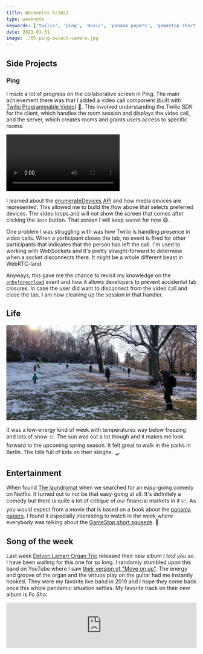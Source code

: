 ```yaml
---
title: Weeknotes 5/2021
type: weeknote
keywords: ['twilio', 'ping', 'music', 'panama papers', 'gamestop short squeeze']
date: 2021-01-31
image: ./05-ping-select-camera.jpg
---
```


## Side Projects

### Ping

I made a lot of progress on the collaborative screen in Ping. The main achievement there was that I added a video call component (built with [Twilio Programmable Video](https://www.twilio.com/docs/video)) 🎥. This involved understanding the Twilio SDK for the client, which handles the room session and displays the video call, and the server, which creates rooms and grants users access to specific rooms.

<video controls loop alt="select camera flow">
  <source src="./05-ping-select-camera.mp4" type="video/mp4" />
</video>

I learned about the [enumerateDevices API](https://developer.mozilla.org/en-US/docs/Web/API/MediaDevices/enumerateDevices) and how media devices are represented. This allowed me to build the flow above that selects preferred devices. The video loops and will not show the screen that comes after clicking the `Join` button. That screen I will keep secret for now 😄.

One problem I was struggling with was how Twilio is handling presence in video calls. When a participant closes the tab, no event is fired for other participants that indicates that the person has left the call. I'm used to working with WebSockets and it's pretty straight-forward to determine when a socket disconnects there. It might be a whole different beast in WebRTC-land.

Anyways, this gave me the chance to revisit my knowledge on the [`onbeforeunload`](https://developer.mozilla.org/en-US/docs/Web/API/WindowEventHandlers/onbeforeunload) event and how it allows developers to prevent accidental tab closures. In case the user did want to disconnect from the video call and close the tab, I am now cleaning up the session in that handler.

## Life

![Berlin winter wonderland](./05-berlin-winter-wonderland.jpg)

It was a low-energy kind of week with temperatures way below freezing and lots of snow ⛄️. The sun was out a lot though and it makes me look forward to the upcoming spring season. It felt great to walk in the parks in Berlin. The hills full of kids on their sleighs. 🛷

## Entertainment

When found [The laundromat](<https://en.wikipedia.org/wiki/The_Laundromat_(film)>) when we searched for an easy-going comedy on Netflix. It turned out to not be that easy-going at all. It's definitely a comedy but there is quite a lot of critique of our financial markets in it 💹. As you would expect from a movie that is based on a book about the [panama papers](https://en.wikipedia.org/wiki/Panama_Papers). I found it especially interesting to watch in the week where everybody was talking about the [GameStop short squeeze](https://en.wikipedia.org/wiki/GameStop_short_squeeze). 🍿

## Song of the week

Last week [Delvon Lamarr Organ Trio](https://delvonlamarrorgantrio.bandcamp.com/) released their new album _I told you so_. I have been waiting for this one for so long. I randomly stumbled upon this band on YouTube where I saw [their version of "Move on up"](https://www.youtube.com/watch?v=jhicDUgXyNg). The energy and groove of the organ and the virtuos play on the guitar had me instantly hooked. They were my favorite live band in 2019 and I hope they come back once this whole pandemic situation settles. My favorite track on their new album is _Fo Sho_:

<iframe style="border: 0; width: 100%; height: 120px;" src="https://bandcamp.com/EmbeddedPlayer/album=3476419932/size=large/bgcol=ffffff/linkcol=0687f5/tracklist=false/artwork=small/track=4087215489/transparent=true/" seamless><a href="https://delvonlamarrorgantrio.bandcamp.com/album/i-told-you-so">I Told You So by Delvon Lamarr Organ Trio</a></iframe>
